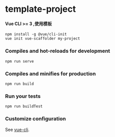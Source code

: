 # template-project

#### Vue CLI >= 3 ,使用模板
```
npm install -g @vue/cli-init
vue init vue-scaffolder my-project
```

### Compiles and hot-reloads for development
```
npm run serve
```

### Compiles and minifies for production
```
npm run build
```

### Run your tests
```
npm run buildTest
```


### Customize configuration
See [vue-cli](https://cli.vuejs.org/zh/).
